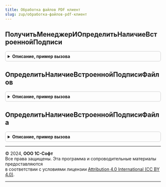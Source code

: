 ```yaml
---
title: Обработка файлов PDF клиент
slug: zup/обработка-файлов-pdf-клиент
---
```



## ПолучитьМенеджерИОпределитьНаличиеВстроеннойПодписи
<details style="margin: 1em 0; padding: 0.5em; border: 1px solid #ccc; border-radius: 6px;">

<summary style="font-weight: bold; cursor: pointer;">Описание, пример вызова</summary>

```bsl

// Параметры:
//  ОписаниеФайлов - Массив (Адрес, Имя)
//
Процедура ПолучитьМенеджерИОпределитьНаличиеВстроеннойПодписи(ВыполняемоеОповещение, ОписаниеФайлов, МенеджерКриптографии = Неопределено) Экспорт
```

Пример вызова
```bsl
ОбработкаФайловPDFКлиент.ПолучитьМенеджерИОпределитьНаличиеВстроеннойПодписи(ВыполняемоеОповещение, ОписаниеФайлов, МенеджерКриптографии);
```
</details>

## ОпределитьНаличиеВстроеннойПодписиФайлов
<details style="margin: 1em 0; padding: 0.5em; border: 1px solid #ccc; border-radius: 6px;">

<summary style="font-weight: bold; cursor: pointer;">Описание, пример вызова</summary>

```bsl

// Параметры:
//  ОписаниеФайлов - Массив (Адрес, Имя)
//
Процедура ОпределитьНаличиеВстроеннойПодписиФайлов(ВыполняемоеОповещение, ОписаниеФайлов, МенеджерКриптографии) Экспорт
```

Пример вызова
```bsl
ОбработкаФайловPDFКлиент.ОпределитьНаличиеВстроеннойПодписиФайлов(ВыполняемоеОповещение, ОписаниеФайлов, МенеджерКриптографии) 
```
</details>

## ОпределитьНаличиеВстроеннойПодписиФайла
<details style="margin: 1em 0; padding: 0.5em; border: 1px solid #ccc; border-radius: 6px;">

<summary style="font-weight: bold; cursor: pointer;">Описание, пример вызова</summary>

```bsl

// Параметры:
//  ОписаниеФайла - Адрес, Имя
//
Процедура ОпределитьНаличиеВстроеннойПодписиФайла(ВыполняемоеОповещение, ОписаниеФайла, МенеджерКриптографии) Экспорт
```

Пример вызова
```bsl
ОбработкаФайловPDFКлиент.ОпределитьНаличиеВстроеннойПодписиФайла(ВыполняемоеОповещение, ОписаниеФайла, МенеджерКриптографии) 
```
</details>

---

© 2024, **ООО 1С-Софт**  
Все права защищены. Эта программа и сопроводительные материалы предоставляются  
в соответствии с условиями лицензии [Attribution 4.0 International (CC BY 4.0)](https://creativecommons.org/licenses/by/4.0/legalcode).

---

